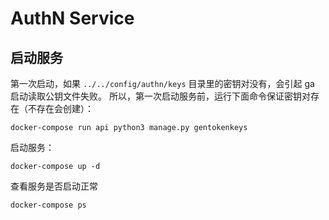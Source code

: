 # AuthN Service

## 启动服务

第一次启动，如果 `../../config/authn/keys` 目录里的密钥对没有，会引起 ga 启动读取公钥文件失败。
所以，第一次启动服务前，运行下面命令保证密钥对存在（不存在会创建）：

```
docker-compose run api python3 manage.py gentokenkeys
```

启动服务：

```
docker-compose up -d
```

查看服务是否启动正常

```
docker-compose ps
```

